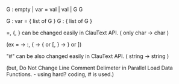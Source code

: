G :
  empty |
  var = val |
  val |
  G G 
  
G : 
  var = { list of G }
G : 
  { list of G }
  
=, {, }  can be changed easily in ClauText API. ( only char -> char )

(ex = -> :, { -> { or [, } -> } or ])


"#" can be also changed easily in ClauText API. ( string -> string )

(but, Do Not Change Line Comment Delimeter in Parallel Load Data Functions. - using hard? coding, # is used.)
